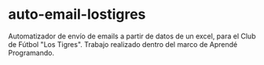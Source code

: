 # auto-email-lostigres
Automatizador de envío de emails a partir de datos de un excel, para el Club de Fútbol "Los Tigres". Trabajo realizado dentro del marco de Aprendé Programando.
